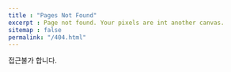 ```yaml
---
title : "Pages Not Found"
excerpt : Page not found. Your pixels are int another canvas.
sitemap : false
permalink: "/404.html"
---
```


접근불가 합니다.